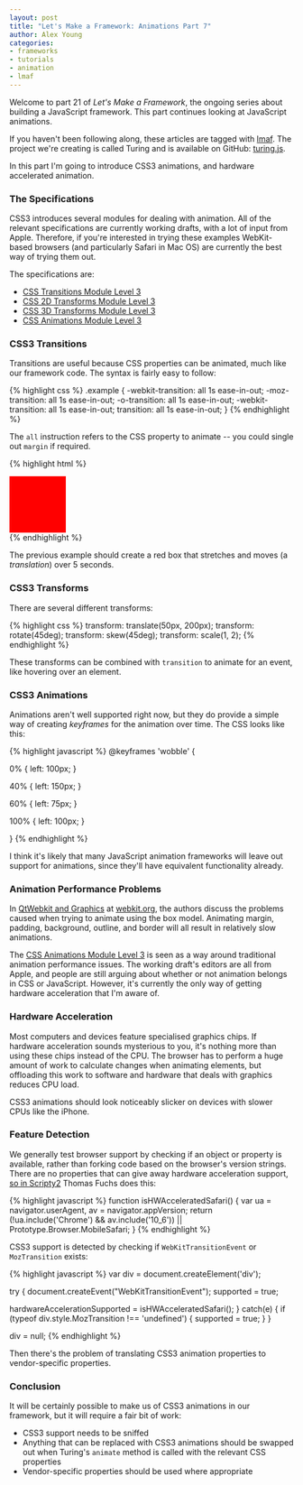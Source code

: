 ```yaml
---
layout: post
title: "Let's Make a Framework: Animations Part 7"
author: Alex Young
categories: 
- frameworks
- tutorials
- animation
- lmaf
---
```


Welcome to part 21 of *Let's Make a Framework*, the ongoing series about building a JavaScript framework. This part continues looking at JavaScript animations.

If you haven't been following along, these articles are tagged with [lmaf](http://dailyjs.com/tags.html#lmaf). The project we're creating is called Turing and is available on GitHub: [turing.js](http://github.com/alexyoung/turing.js/).

In this part I'm going to introduce CSS3 animations, and hardware accelerated animation.

### The Specifications

CSS3 introduces several modules for dealing with animation. All of the relevant specifications are currently working drafts, with a lot of input from Apple. Therefore, if you're interested in trying these examples WebKit-based browsers (and particularly Safari in Mac OS) are currently the best way of trying them out.

The specifications are:

-   [CSS Transitions Module Level 3](http://www.w3.org/TR/css3-transitions/)
-   [CSS 2D Transforms Module Level 3](http://www.w3.org/TR/css3-2d-transforms/)
-   [CSS 3D Transforms Module Level 3](http://www.w3.org/TR/css3-3d-transforms/)
-   [CSS Animations Module Level 3](http://www.w3.org/TR/css3-animations/)

### CSS3 Transitions

Transitions are useful because CSS properties can be animated, much like our framework code. The syntax is fairly easy to follow:

{% highlight css %}
.example {
	-webkit-transition: all 1s ease-in-out;
	-moz-transition: all 1s ease-in-out;
	-o-transition: all 1s ease-in-out;
	-webkit-transition: all 1s ease-in-out;
	transition: all 1s ease-in-out;
}
{% endhighlight %}

The <code>all</code> instruction refers to the CSS property to animate -- you could single out <code>margin</code> if required.

{% highlight html %}
<style>
#move {
  background-color: #ff0000;
  width: 100px;
  height: 100px;
	-webkit-transition: all 5s ease-in-out;
	-moz-transition: all 5s ease-in-out;  
	-o-transition: all 5s ease-in-out;  
	transition: all 5s ease-in-out;  
}

#move-container:hover #move {
  margin-left: 440px;
  width: 200px
}
</style>

<div id="move-container">
  <div id="move">
  </div>
</div>
{% endhighlight %}

The previous example should create a red box that stretches and moves (a *translation*) over 5 seconds.

### CSS3 Transforms

There are several different transforms:

{% highlight css %}
transform: translate(50px, 200px);
transform: rotate(45deg);
transform: skew(45deg);
transform: scale(1, 2);
{% endhighlight %}

These transforms can be combined with <code>transition</code> to animate for an event, like hovering over an element.

### CSS3 Animations

Animations aren't well supported right now, but they do provide a simple way of creating *keyframes* for the animation over time. The CSS looks like this:

{% highlight javascript %}
@keyframes 'wobble' {

  0% {
    left: 100px;
  }

  40% {
    left: 150px;
  }

  60% {
    left: 75px;
  }

  100% {
    left: 100px;
  }

}
{% endhighlight %}

I think it's likely that many JavaScript animation frameworks will leave out support for animations, since they'll have equivalent functionality already.

### Animation Performance Problems

In [QtWebkit and Graphics](http://trac.webkit.org/wiki/QtWebKitGraphics) at [webkit.org](http://webkit.org), the authors discuss the problems caused when trying to animate using the box model. Animating margin, padding, background, outline, and border will all result in relatively slow animations.

The [CSS Animations Module Level 3](http://www.w3.org/TR/css3-animations/) is seen as a way around traditional animation performance issues. The working draft's editors are all from Apple, and people are still arguing about whether or not animation belongs in CSS or JavaScript. However, it's currently the only way of getting hardware acceleration that I'm aware of.

### Hardware Acceleration

Most computers and devices feature specialised graphics chips. If hardware acceleration sounds mysterious to you, it's nothing more than using these chips instead of the CPU. The browser has to perform a huge amount of work to calculate changes when animating elements, but offloading this work to software and hardware that deals with graphics reduces CPU load.

CSS3 animations should look noticeably slicker on devices with slower CPUs like the iPhone.

### Feature Detection

We generally test browser support by checking if an object or property is available, rather than forking code based on the browser's version strings. There are no properties that can give away hardware acceleration support, [so in Scripty2](http://github.com/madrobby/scripty2/blob/master/src/effects/css_transitions.js) Thomas Fuchs does this:

{% highlight javascript %}
function isHWAcceleratedSafari() {
  var ua = navigator.userAgent, av = navigator.appVersion;
  return (!ua.include('Chrome') && av.include('10_6')) ||
   Prototype.Browser.MobileSafari;
}
{% endhighlight %}

CSS3 support is detected by checking if <code>WebKitTransitionEvent</code> or <code>MozTransition</code> exists:

{% highlight javascript %}
var div = document.createElement('div');

try {
  document.createEvent("WebKitTransitionEvent");
  supported = true;
  
  hardwareAccelerationSupported = isHWAcceleratedSafari();
} catch(e) {
  if (typeof div.style.MozTransition !== 'undefined') {
    supported = true;
  }
}

div = null;
{% endhighlight %}

Then there's the problem of translating CSS3 animation properties to vendor-specific properties.

### Conclusion

It will be certainly possible to make us of CSS3 animations in our framework, but it will require a fair bit of work:

-   CSS3 support needs to be sniffed
-   Anything that can be replaced with CSS3 animations should be swapped out when Turing's <code>animate</code> method is called with the relevant CSS properties
-   Vendor-specific properties should be used where appropriate
